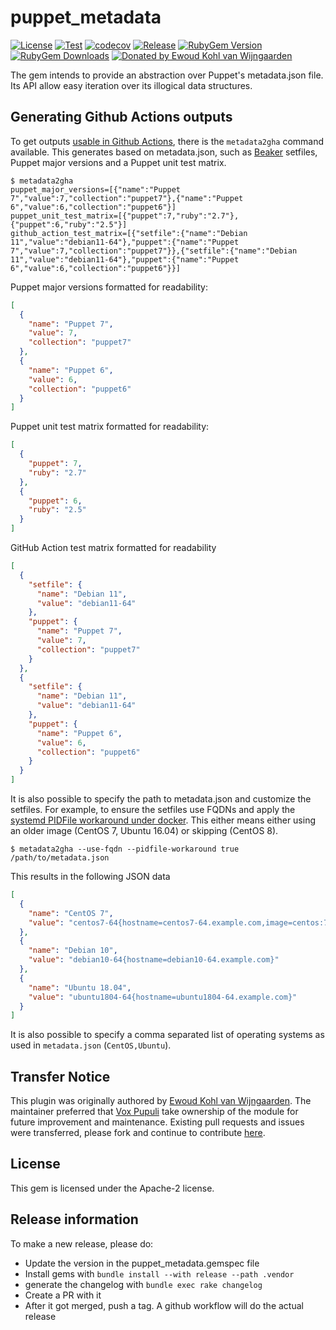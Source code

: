 # puppet_metadata

[![License](https://img.shields.io/github/license/voxpupuli/puppet_metadata.svg)](https://github.com/voxpupuli/puppet_metadata/blob/master/LICENSE)
[![Test](https://github.com/voxpupuli/puppet_metadata/actions/workflows/test.yml/badge.svg)](https://github.com/voxpupuli/puppet_metadata/actions/workflows/test.yml)
[![codecov](https://codecov.io/gh/voxpupuli/puppet_metadata/branch/master/graph/badge.svg?token=Mypkl78hvK)](https://codecov.io/gh/voxpupuli/puppet_metadata)
[![Release](https://github.com/voxpupuli/puppet_metadata/actions/workflows/release.yml/badge.svg)](https://github.com/voxpupuli/puppet_metadata/actions/workflows/release.yml)
[![RubyGem Version](https://img.shields.io/gem/v/puppet_metadata.svg)](https://rubygems.org/gems/puppet_metadata)
[![RubyGem Downloads](https://img.shields.io/gem/dt/puppet_metadata.svg)](https://rubygems.org/gems/puppet_metadata)
[![Donated by Ewoud Kohl van Wijngaarden](https://img.shields.io/badge/donated%20by-Ewoud%20Kohl%20van%20Wijngaarden-fb7047.svg)](#transfer-notice)

The gem intends to provide an abstraction over Puppet's metadata.json file. Its API allow easy iteration over its illogical data structures.

## Generating Github Actions outputs

To get outputs [usable in Github Actions](https://docs.github.com/en/free-pro-team@latest/actions/reference/workflow-commands-for-github-actions), there is the `metadata2gha` command available. This generates based on metadata.json, such as [Beaker](https://github.com/voxpupuli/beaker) setfiles, Puppet major versions and a Puppet unit test matrix.

```console
$ metadata2gha
puppet_major_versions=[{"name":"Puppet 7","value":7,"collection":"puppet7"},{"name":"Puppet 6","value":6,"collection":"puppet6"}]
puppet_unit_test_matrix=[{"puppet":7,"ruby":"2.7"},{"puppet":6,"ruby":"2.5"}]
github_action_test_matrix=[{"setfile":{"name":"Debian 11","value":"debian11-64"},"puppet":{"name":"Puppet 7","value":7,"collection":"puppet7"}},{"setfile":{"name":"Debian 11","value":"debian11-64"},"puppet":{"name":"Puppet 6","value":6,"collection":"puppet6"}}]
```

Puppet major versions formatted for readability:
```json
[
  {
    "name": "Puppet 7",
    "value": 7,
    "collection": "puppet7"
  },
  {
    "name": "Puppet 6",
    "value": 6,
    "collection": "puppet6"
  }
]
```

Puppet unit test matrix formatted for readability:
```json
[
  {
    "puppet": 7,
    "ruby": "2.7"
  },
  {
    "puppet": 6,
    "ruby": "2.5"
  }
]
```

GitHub Action test matrix formatted for readability
```json
[
  {
    "setfile": {
      "name": "Debian 11",
      "value": "debian11-64"
    },
    "puppet": {
      "name": "Puppet 7",
      "value": 7,
      "collection": "puppet7"
    }
  },
  {
    "setfile": {
      "name": "Debian 11",
      "value": "debian11-64"
    },
    "puppet": {
      "name": "Puppet 6",
      "value": 6,
      "collection": "puppet6"
    }
  }
]
```

It is also possible to specify the path to metadata.json and customize the setfiles. For example, to ensure the setfiles use FQDNs and apply the [systemd PIDFile workaround under docker](https://github.com/docker/for-linux/issues/835). This either means either using an older image (CentOS 7, Ubuntu 16.04) or skipping (CentOS 8).

```console
$ metadata2gha --use-fqdn --pidfile-workaround true /path/to/metadata.json
```

This results in the following JSON data
```json
[
  {
    "name": "CentOS 7",
    "value": "centos7-64{hostname=centos7-64.example.com,image=centos:7.6.1810}"
  },
  {
    "name": "Debian 10",
    "value": "debian10-64{hostname=debian10-64.example.com}"
  },
  {
    "name": "Ubuntu 18.04",
    "value": "ubuntu1804-64{hostname=ubuntu1804-64.example.com}"
  }
]
```

It is also possible to specify a comma separated list of operating systems as used in `metadata.json` (`CentOS,Ubuntu`).

## Transfer Notice

This plugin was originally authored by [Ewoud Kohl van Wijngaarden](https://github.com/ekohl).
The maintainer preferred that [Vox Pupuli](https://voxpupuli.org/) take ownership of the module for future improvement and maintenance.
Existing pull requests and issues were transferred, please fork and continue to contribute [here](https://github.com/voxpupuli/puppet_metadata).

## License

This gem is licensed under the Apache-2 license.

## Release information

To make a new release, please do:
* Update the version in the puppet_metadata.gemspec file
* Install gems with `bundle install --with release --path .vendor`
* generate the changelog with `bundle exec rake changelog`
* Create a PR with it
* After it got merged, push a tag. A github workflow will do the actual release
